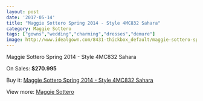 ```yaml
---
layout: post
date: '2017-05-14'
title: "Maggie Sottero Spring 2014 - Style 4MC832 Sahara"
category: Maggie Sottero
tags: ["gowns","wedding","charming","dresses","demure"]
image: http://www.idealgown.com/8431-thickbox_default/maggie-sottero-spring-2014-style-4mc832-sahara.jpg
---
```

Maggie Sottero Spring 2014 - Style 4MC832 Sahara

On Sales: **$270.995**
<a href="https://www.idealgown.com/en/maggie-sottero/3502-maggie-sottero-spring-2014-style-4mc832-sahara.html"><amp-img layout="responsive" width="600" height="600" src="//www.idealgown.com/8431-thickbox_default/maggie-sottero-spring-2014-style-4mc832-sahara.jpg" alt="Maggie Sottero Spring 2014 - Style 4MC832 Sahara 0" /></a>
<a href="https://www.idealgown.com/en/maggie-sottero/3502-maggie-sottero-spring-2014-style-4mc832-sahara.html"><amp-img layout="responsive" width="600" height="600" src="//www.idealgown.com/8432-thickbox_default/maggie-sottero-spring-2014-style-4mc832-sahara.jpg" alt="Maggie Sottero Spring 2014 - Style 4MC832 Sahara 1" /></a>
<a href="https://www.idealgown.com/en/maggie-sottero/3502-maggie-sottero-spring-2014-style-4mc832-sahara.html"><amp-img layout="responsive" width="600" height="600" src="//www.idealgown.com/8430-thickbox_default/maggie-sottero-spring-2014-style-4mc832-sahara.jpg" alt="Maggie Sottero Spring 2014 - Style 4MC832 Sahara 2" /></a>

Buy it: [Maggie Sottero Spring 2014 - Style 4MC832 Sahara](https://www.idealgown.com/en/maggie-sottero/3502-maggie-sottero-spring-2014-style-4mc832-sahara.html "Maggie Sottero Spring 2014 - Style 4MC832 Sahara")

View more: [Maggie Sottero](https://www.idealgown.com/en/45-maggie-sottero "Maggie Sottero")